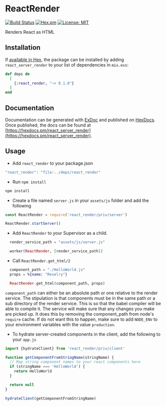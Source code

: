 # ReactRender

[![Build Status](https://travis-ci.org/revelrylabs/elixir_react_render.svg?branch=master)](https://travis-ci.org/revelrylabs/elixir_react_render)
[![Hex.pm](https://img.shields.io/hexpm/dt/react_render.svg)](https://hex.pm/packages/react_render)
[![License: MIT](https://img.shields.io/badge/License-MIT-yellow.svg)](https://opensource.org/licenses/MIT)

Renders React as HTML

## Installation

If [available in Hex](https://hex.pm/docs/publish), the package can be installed
by adding `react_server_render` to your list of dependencies in `mix.exs`:

```elixir
def deps do
  [
    {:react_render, "~> 0.1.0"}
  ]
end
```

## Documentation

Documentation can be generated with [ExDoc](https://github.com/elixir-lang/ex_doc)
and published on [HexDocs](https://hexdocs.pm). Once published, the docs can
be found at [https://hexdocs.pm/react_server_render](https://hexdocs.pm/react_server_render).

## Usage

* Add `react_render` to your package.json

```js
"react_render": "file:../deps/react_render"
```

* Run `npm install`

```bash
npm install
```

* Create a file named `server.js` in your `assets/js` folder and add the following

```js
const ReactRender = require('react_render/priv/server')

ReactRender.startServer()
```

* Add `ReactRender` to your Supervisor as a child.

```elixir
  render_service_path = "assets/js/server.js"

  worker(ReactRender, [render_service_path])
```

* Call `ReactRender.get_html/2`

```elixir
  component_path = "./HelloWorld.js"
  props = %{name: "Revelry"}

  ReactRender.get_html(component_path, props)
```

`component_path` can either be an absolute path or one relative to the render service. The stipulation is that components must be in the same path or a sub directory of the render service. This is so that the babel compiler will be able to compile it. The service will make sure that any changes you make are picked up. It does this by removing the component_path from node's `require` cache. If do not want this to happen, make sure to add `NODE_ENV` to your environment variables with the value `production`.

* To hydrate server-created components in the client, add the following to your `app.js`

```js
import {hydrateClient} from 'react_render/priv/client'

function getComponentFromStringName(stringName) {
  // Map string component names to your react components here
  if (stringName === 'HelloWorld') {
    return HelloWorld
  }

  return null
}

hydrateClient(getComponentFromStringName)
```
